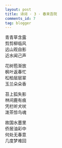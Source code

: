 ```yaml
---
layout: post
title: 诗词 · 3 · 春来吾院
comments_id: 7
tag: blogger
---
```


青青草含露<br />
剪剪柳临风<br />
远山观自影<br />
近水闻己声

花树苞渐放<br />
枫叶返春忙<br />
松柏层层翠<br />
玉兰朵朵香

苔上狐失影<br />
林间鹿有痕<br />
凭栏听犬吠<br />
泼茶惊鸟魂

故国水墨里<br />
侨居油彩中<br />
何处无春意<br />
几度梦难回
